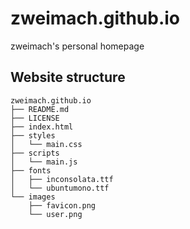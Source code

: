 # zweimach.github.io

zweimach's personal homepage

## Website structure
```
zweimach.github.io
├── README.md
├── LICENSE
├── index.html
├── styles
│   └── main.css
├── scripts
│   └── main.js
├── fonts
│   ├── inconsolata.ttf
│   └── ubuntumono.ttf
└── images
    ├── favicon.png
    └── user.png
```
